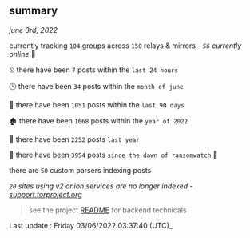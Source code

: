 
## summary
_june 3rd, 2022_

currently tracking `104` groups across `150` relays & mirrors - _`56` currently online_ 📡

⏲ there have been `7` posts within the `last 24 hours`

🕓 there have been `34` posts within the `month of june`

📅 there have been `1051` posts within the `last 90 days`

🏚 there have been `1668` posts within the `year of 2022`

🚀 there have been `2252` posts `last year`

🦕 there have been `3954` posts `since the dawn of ransomwatch` 🐣

there are `50` custom parsers indexing posts

_`20` sites using v2 onion services are no longer indexed - [support.torproject.org](https://support.torproject.org/onionservices/v2-deprecation/)_

> see the project [README](https://github.com/jmousqueton/ransomwatch#readme) for backend technicals



Last update : Friday 03/06/2022 03:37:40 (UTC)_


